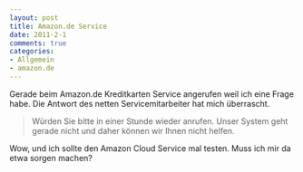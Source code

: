 ```yaml
--- 
layout: post
title: Amazon.de Service
date: 2011-2-1
comments: true
categories: 
- Allgemein
- amazon.de
---
```

Gerade beim Amazon.de Kreditkarten Service angerufen weil ich eine Frage habe. Die Antwort des netten Servicemitarbeiter hat mich überrascht.
<blockquote>Würden Sie bitte in einer Stunde wieder anrufen. Unser System geht gerade nicht und daher können wir Ihnen nicht helfen.</blockquote>
Wow, und ich sollte den Amazon Cloud Service mal testen. Muss ich mir da etwa sorgen machen?
